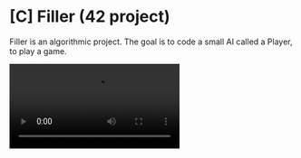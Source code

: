 # [C] Filler (42 project)

Filler is an algorithmic project. The goal is to code a small AI called a Player, to play a game.

![Example](https://raw.githubusercontent.com/tbeauzam/42-project---filler/master/videos/example_filler.webm)
